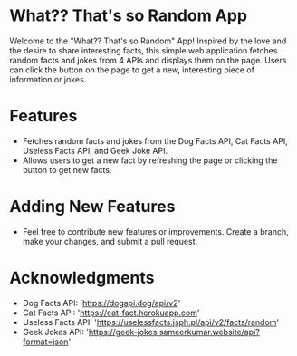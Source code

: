 # What?? That's so Random App #

Welcome to the "What?? That's so Random" App! 
Inspired by the love and the desire to share interesting facts, this simple web application fetches random facts and jokes from 4 APIs and displays them on the page. 
Users can click the button on the page to get a new, interesting piece of information or jokes.

# Features
- Fetches random facts and jokes from the Dog Facts API, Cat Facts API, Useless Facts API, and Geek Joke API.
- Allows users to get a new fact by refreshing the page or clicking the button to get new facts.

# Adding New Features
 - Feel free to contribute new features or improvements. Create a branch, make your changes, and submit a pull request.

# Acknowledgments
  - Dog Facts API: 'https://dogapi.dog/api/v2'
  - Cat Facts API: 'https://cat-fact.herokuapp.com'
  - Useless Facts API: 'https://uselessfacts.jsph.pl/api/v2/facts/random'
  - Geek Jokes API: 'https://geek-jokes.sameerkumar.website/api?format=json'
